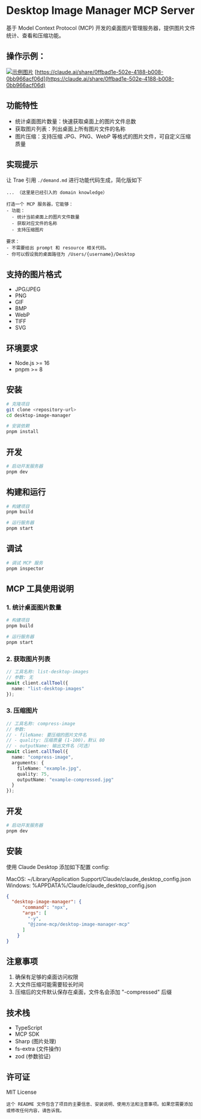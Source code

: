# Desktop Image Manager MCP Server

基于 Model Context Protocol (MCP) 开发的桌面图片管理服务器，提供图片文件统计、查看和压缩功能。

## 操作示例：
[![示例图片](https://github.com/zhixiaoqiang/desktop-image-manager-mcp/blob/main/assets/example.png?raw=true)](https://claude.ai/share/0ffbad1e-502e-4188-b008-0bb966acf06d)
[https://claude.ai/share/0ffbad1e-502e-4188-b008-0bb966acf06d](https://claude.ai/share/0ffbad1e-502e-4188-b008-0bb966acf06d)

## 功能特性

- 统计桌面图片数量：快速获取桌面上的图片文件总数
- 获取图片列表：列出桌面上所有图片文件的名称
- 图片压缩：支持压缩 JPG、PNG、WebP 等格式的图片文件，可自定义压缩质量

## 实现提示

让 Trae 引用 `./demand.md` 进行功能代码生成，简化版如下

```plaintext
... （这里是已经引入的 domain knowledge）

打造一个 MCP 服务器，它能够：
- 功能：
  - 统计当前桌面上的图片文件数量
  - 获取对应文件的名称
  - 支持压缩图片

要求：
- 不需要给出 prompt 和 resource 相关代码。
- 你可以假设我的桌面路径为 /Users/{username}/Desktop
```

## 支持的图片格式

- JPG/JPEG
- PNG
- GIF
- BMP
- WebP
- TIFF
- SVG

## 环境要求

- Node.js >= 16
- pnpm >= 8

## 安装

```bash
# 克隆项目
git clone <repository-url>
cd desktop-image-manager

# 安装依赖
pnpm install
```

## 开发

```bash
# 启动开发服务器
pnpm dev
```

## 构建和运行
```bash
# 构建项目
pnpm build

# 运行服务器
pnpm start
```

## 调试

```bash
# 调试 MCP 服务
pnpm inspector
```

## MCP 工具使用说明
### 1. 统计桌面图片数量
```bash
# 构建项目
pnpm build

# 运行服务器
pnpm start
```

### 2. 获取图片列表
```typescript
// 工具名称: list-desktop-images
// 参数: 无
await client.callTool({
  name: "list-desktop-images"
});
```

### 3. 压缩图片
```typescript
// 工具名称: compress-image
// 参数:
// - fileName: 要压缩的图片文件名
// - quality: 压缩质量 (1-100)，默认 80
// - outputName: 输出文件名（可选）
await client.callTool({
  name: "compress-image",
  arguments: {
    fileName: "example.jpg",
    quality: 75,
    outputName: "example-compressed.jpg"
  }
});
```

## 开发

```bash
# 启动开发服务器
pnpm dev
```

## 安装
使用 Claude Desktop 添加如下配置 config:

MacOS: ~/Library/Application Support/Claude/claude_desktop_config.json Windows: %APPDATA%/Claude/claude_desktop_config.json

```json
{
  "desktop-image-manager": {
      "command": "npx",
      "args": [
        "-y",
        "@jzone-mcp/desktop-image-manager-mcp"
      ]
    }
}
```

## 注意事项
1. 确保有足够的桌面访问权限
2. 大文件压缩可能需要较长时间
3. 压缩后的文件默认保存在桌面，文件名会添加 "-compressed" 后缀
## 技术栈
- TypeScript
- MCP SDK
- Sharp (图片处理)
- fs-extra (文件操作)
- zod (参数验证)


## 许可证
MIT License
```plaintext
这个 README 文件包含了项目的主要信息、安装说明、使用方法和注意事项。如果您需要添加或修改任何内容，请告诉我。
```